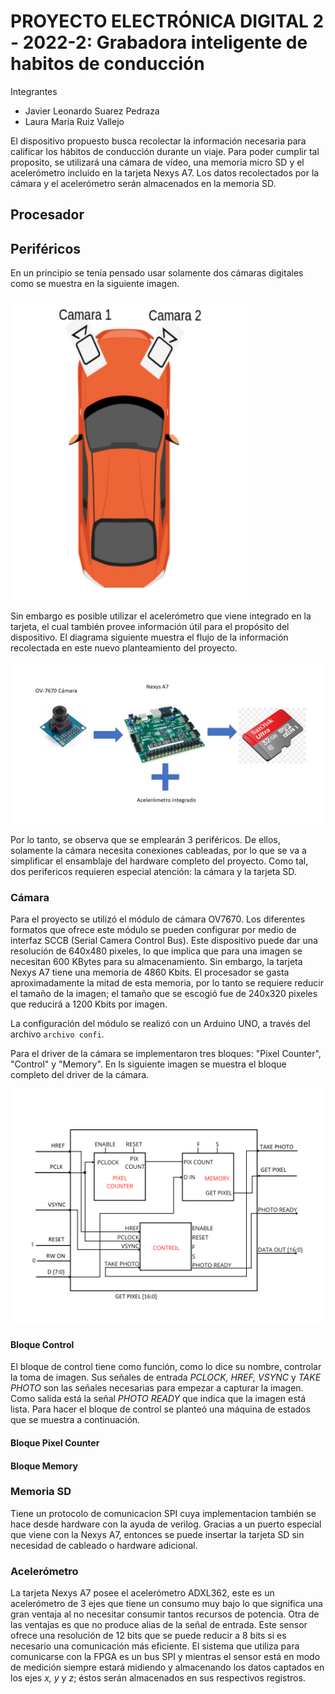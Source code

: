 # PROYECTO ELECTRÓNICA DIGITAL 2 - 2022-2: Grabadora inteligente de habitos de conducción
Integrantes
* Javier Leonardo Suarez Pedraza
* Laura María Ruiz Vallejo

El dispositivo propuesto busca recolectar la información necesaria para calificar los hábitos de conducción durante un viaje. Para poder cumplir tal proposito, se utilizará una cámara de vídeo, una memoria micro SD y el acelerómetro incluido en la tarjeta Nexys A7. Los datos recolectados por la cámara y el acelerómetro serán almacenados en la memoria SD.

## Procesador

## Periféricos
En un principio se tenía pensado usar solamente dos cámaras digitales como se muestra en la siguiente imagen. 

![Image text](https://github.com/lmruizva/Proyecto-Digital-22/blob/eeec2f4df958ab22d49a85660d95b20754356869/imagenes/idea1.png)

Sin embargo es posible utilizar el acelerómetro que viene integrado en la tarjeta, el cual también provee información útil para el propósito del dispositivo. El diagrama siguiente muestra el flujo de la información recolectada en este nuevo planteamiento del proyecto.

![Image text](https://github.com/lmruizva/Proyecto-Digital-22/blob/eeec2f4df958ab22d49a85660d95b20754356869/imagenes/flujo_datos.png)

Por lo tanto, se observa que se emplearán 3 periféricos. De ellos, solamente la cámara necesita conexiones cableadas, por lo que se va a simplificar el ensamblaje del hardware completo del proyecto. Como tal, dos perifericos requieren especial atención: la cámara y la tarjeta SD.

### Cámara
Para el proyecto se utilizó el módulo de cámara OV7670. Los diferentes formatos que ofrece este módulo se pueden configurar por medio de interfaz SCCB (Serial Camera Control Bus). Este dispositivo puede dar una resolución de 640x480 pixeles, lo que implica que para una imagen se necesitan 600 KBytes para su almacenamiento. Sin embargo, la tarjeta Nexys A7 tiene una memoria de 4860 Kbits. El procesador se gasta aproximadamente la mitad de esta memoria, por lo tanto se requiere reducir el tamaño de la imagen; el tamaño que se escogió fue de 240x320 pixeles que reducirá a 1200 Kbits por imagen.

La configuración del módulo se realizó con un Arduino UNO, a través del archivo `archivo confi`.

Para el driver de la cámara se implementaron tres bloques: "Pixel Counter", "Control" y "Memory". En ls siguiente imagen se muestra el bloque completo del driver de la cámara.

![Image text](https://github.com/lmruizva/Proyecto-Digital-22/blob/dfce26c885beff59d0d6a233d49074fe9451e088/imagenes/Driver_camara.png)

#### Bloque Control
El bloque de control tiene como función, como lo dice su nombre, controlar la toma de imagen. Sus señales de entrada *PCLOCK, HREF, VSYNC* y *TAKE PHOTO* son las señales necesarias para empezar a capturar la imagen. Como salida está la señal *PHOTO READY* que indica que la imagen está lista. Para hacer el bloque de control se planteó una máquina de estados que se muestra a continuación. 

#### Bloque Pixel Counter
#### Bloque Memory


### Memoria SD
Tiene un protocolo de comunicacion SPI cuya implementacion también se hace desde hardware con la ayuda de verilog. Gracias a un puerto especial que viene con la Nexys A7, entonces se puede insertar la tarjeta SD sin necesidad de cableado o hardware adicional.

### Acelerómetro
La tarjeta Nexys A7 posee el acelerómetro ADXL362, este es un acelerómetro de 3 ejes que tiene un consumo muy bajo lo que significa una gran ventaja al no necesitar consumir tantos recursos de potencia. Otra de las ventajas es que no produce alias de la señal de entrada. Este sensor ofrece una resolución de 12 bits que se puede reducir a 8 bits si es necesario una comunicación más eficiente. El sistema que utiliza para comunicarse con la FPGA es un bus SPI y mientras el sensor está en modo de medición siempre estará midiendo y almacenando los datos captados en los ejes *x, y*  y *z*; éstos serán almacenados en sus respectivos registros.



